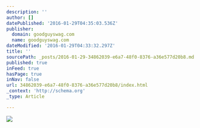 ```yaml
---
description: ''
author: []
datePublished: '2016-01-29T04:35:03.536Z'
publisher:
  domain: goodguyswag.com
  name: goodguyswag.com
dateModified: '2016-01-29T04:33:32.297Z'
title: ''
sourcePath: _posts/2016-01-29-34862039-e6a7-48f0-8376-a36e577d20b8.md
published: true
inFeed: true
hasPage: true
inNav: false
url: 34862039-e6a7-48f0-8376-a36e577d20b8/index.html
_context: 'http://schema.org'
_type: Article

---
```

![](http://goodguyswag.com/wp-content/uploads/2016/01/image-8-e1454022005402.jpeg)